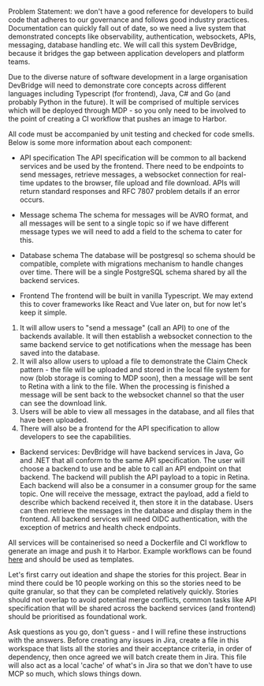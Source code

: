 Problem Statement: we don't have a good reference for developers to build code that adheres to our governance and follows good industry practices. Documentation can quickly fall out of date, so we need a live system that demonstrated concepts like observability, authentication, websockets, APIs, messaging, database handling etc. We will call this system DevBridge, because it bridges the gap between application developers and platform teams.

Due to the diverse nature of software development in a large organisation DevBridge will need to demonstrate core concepts across different languages including Typescript (for frontend), Java, C# and Go (and probably Python in the future). It will be comprised of multiple services which will be deployed through MDP - so you only need to be involved to the point of creating a CI workflow that pushes an image to Harbor.

All code must be accompanied by unit testing and checked for code smells. Below is some more information about each component:

- API specification
The API specification will be common to all backend services and be used by the frontend. There need to be endpoints to send messages, retrieve messages, a websocket connection for real-time updates to the browser, file upload and file download. APIs will return standard responses and RFC 7807 problem details if an error occurs.
- Message schema
The schema for messages will be AVRO format, and all messages will be sent to a single topic so if we have different message types we will need to add a field to the schema to cater for this.
- Database schema
The database will be postgresql so schema should be compatible, complete with migrations mechanism to handle changes over time. There will be a single PostgreSQL schema shared by all the backend services.

- Frontend
The frontend will be built in vanilla Typescript. We may extend this to cover frameworks like React and Vue later on, but for now let's keep it simple.
1. It will allow users to "send a message" (call an API) to one of the backends available. It will then establish a websocket connection to the same backend service to get notifications when the message has been saved into the database.
2. It will also allow users to upload a file to demonstrate the Claim Check pattern - the file will be uploaded and stored in the local file system for now (blob storage is coming to MDP soon), then a message will be sent to Retina with a link to the file. When the processing is finished a message will be sent back to the websocket channel so that the user can see the download link.
3. Users will be able to view all messages in the database, and all files that have been uploaded.
4. There will also be a frontend for the API specification to allow developers to see the capabilities.

- Backend services:
DevBridge will have backend services in Java, Go and .NET that all conform to the same API specification. The user will choose a backend to use and be able to call an API endpoint on that backend. The backend will publish the API payload to a topic in Retina. Each backend will also be a consumer in a consumer group for the same topic. One will receive the message, extract the payload, add a field to describe which backend received it, then store it in the database. Users can then retrieve the messages in the database and display them in the frontend.
All backend services will need OIDC authentication, with the exception of metrics and health check endpoints.

All services will be containerised so need a Dockerfile and CI workflow to generate an image and push it to Harbor. Example workflows can be found [here](https://github.com/Maersk-Global/devbridge/tree/master/.github/workflows) and should be used as templates.

Let's first carry out ideation and shape the stories for this project. Bear in mind there could be 10 people working on this so the stories need to be quite granular, so that they can be completed relatively quickly. Stories should not overlap to avoid potential merge conflicts, common tasks like API specification that will be shared across the backend services (and frontend) should be prioritised as foundational work.

Ask questions as you go, don't guess - and I will refine these instructions with the answers. Before creating any issues in Jira, create a file in this workspace that lists all the stories and their acceptance criteria, in order of dependency, then once agreed we will batch create them in Jira. This file will also act as a local 'cache' of what's in Jira so that we don't have to use MCP so much, which slows things down.
